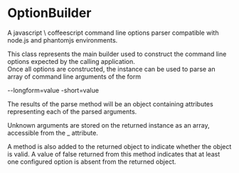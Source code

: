 OptionBuilder
=============

A javascript \ coffeescript command line options parser compatible with node.js and phantomjs environments.

This class represents the main builder used to construct the command line options expected by the calling application.  
Once all options are constructed, the instance can be used to parse an array of command line arguments of the form 

--longform=value -short=value
     
The results of the parse method will be an object containing attributes representing each of the parsed arguments.

Unknown arguments are stored on the returned instance as an array, accessible from the _ attribute.

A method is also added to the returned object to indicate whether the object is valid. A value of false returned 
from this method indicates that at least one configured option is absent from the returned object.


